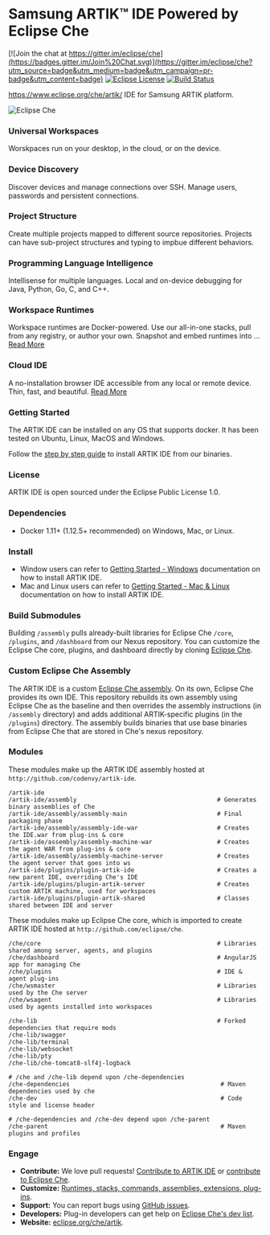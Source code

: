 # Samsung ARTIK&trade; IDE Powered by Eclipse Che
[![Join the chat at https://gitter.im/eclipse/che](https://badges.gitter.im/Join%20Chat.svg)](https://gitter.im/eclipse/che?utm_source=badge&utm_medium=badge&utm_campaign=pr-badge&utm_content=badge)
[![Eclipse License](http://img.shields.io/badge/license-Eclipse-brightgreen.svg)](https://github.com/codenvy/che/blob/master/LICENSE)
[![Build Status](http://ci.codenvy-dev.com/jenkins/buildStatus/icon?job=che-ci-master)](http://ci.codenvy-dev.com/jenkins/job/che-ci-master)

https://www.eclipse.org/che/artik/  IDE for Samsung ARTIK platform. 

![Eclipse Che](https://www.eclipse.org/che/images/artik/hero-home-artik.png "Eclipse Che")

### Universal Workspaces
Worskpaces run on your desktop, in the cloud, or on the device.

### Device Discovery
Discover devices and manage connections over SSH. Manage users, passwords and persistent connections.

### Project Structure
Create multiple projects mapped to different source repositories. Projects can have sub-project structures and typing to impbue different behaviors.

### Programming Language Intelligence
Intellisense for multiple languages. Local and on-device debugging for Java, Python, Go, C, and C++.

### Workspace Runtimes
Workspace runtimes are Docker-powered. Use our all-in-one stacks, pull from any registry, or author your own. Snapshot and embed runtimes into ... [Read More](https://www.eclipse.org/che/features/#docker-powered)

### Cloud IDE
A no-installation browser IDE accessible from any local or remote device. Thin, fast, and beautiful. [Read More](https://www.eclipse.org/che/features/#cloud-ide)

### Getting Started
The ARTIK IDE can be installed on any OS that supports docker. It has been tested on Ubuntu, Linux, MacOS and Windows. 

Follow the [step by step guide](https://eclipse.org/che/docs/artik/start-windows/index.html) to install ARTIK IDE from our binaries.

### License
ARTIK IDE is open sourced under the Eclipse Public License 1.0.

### Dependencies
* Docker 1.11+ (1.12.5+ recommended) on Windows, Mac, or Linux.

### Install  
* Window users can refer to [Getting Started - Windows](https://eclipse.org/che/docs/artik/start-windows/index.html) documentation on how to install ARTIK IDE.
* Mac and Linux users can refer to [Getting Started - Mac & Linux](https://eclipse.org/che/docs/artik/start-mac/index.html) documentation on how to install ARTIK IDE.

### Build Submodules
Building `/assembly` pulls already-built libraries for Eclipse Che `/core`, `/plugins`, and `/dashboard` from our Nexus repository. You can customize the Eclipse Che core, plugins, and dashboard directly by cloning [Eclipse Che](http://github.com/eclipse/che).

### Custom Eclipse Che Assembly
The ARTIK IDE is a custom [Eclipse Che assembly](https://eclipse.org/che/docs/plugins/assemblies/index.html). On its own, Eclipse Che provides its own IDE. This repository rebuilds its own assembly using Eclipse Che as the baseline and then overrides the assembly instructions (in `/assembly` directory) and adds additional ARTIK-specific plugins (in the `/plugins`) directory. The assembly builds binaries that use base binaries from Eclipse Che that are stored in Che's nexus repository.

### Modules
These modules make up the ARTIK IDE assembly hosted at `http://github.com/codenvy/artik-ide`.
```
/artik-ide
/artik-ide/assembly                                       # Generates binary assemblies of Che
/artik-ide/assembly/assembly-main                         # Final packaging phase
/artik-ide/assembly/assembly-ide-war                      # Creates the IDE.war from plug-ins & core
/artik-ide/assembly/assembly-machine-war                  # Creates the agent WAR from plug-ins & core
/artik-ide/assembly/assembly-machine-server               # Creates the agent server that goes into ws
/artik-ide/plugins/plugin-artik-ide                       # Creates a new parent IDE, overriding Che's IDE
/artik-ide/plugins/plugin-artik-server                    # Creates custom ARTIK machine, used for workspaces
/artik-ide/plugins/plugin-artik-shared                    # Classes shared between IDE and server
```

These modules make up Eclipse Che core, which is imported to create ARTIK IDE hosted at `http://github.com/eclipse/che`.
```
/che/core                                                 # Libraries shared among server, agents, and plugins
/che/dashboard                                            # AngularJS app for managing Che
/che/plugins                                              # IDE & agent plug-ins
/che/wsmaster                                             # Libraries used by the Che server
/che/wsagent                                              # Libraries used by agents installed into workspaces

/che-lib                                                  # Forked dependencies that require mods
/che-lib/swagger
/che-lib/terminal
/che-lib/websocket
/che-lib/pty
/che-lib/che-tomcat8-slf4j-logback

# /che and /che-lib depend upon /che-dependencies
/che-dependencies                                          # Maven dependencies used by che
/che-dev                                                   # Code style and license header

# /che-dependencies and /che-dev depend upon /che-parent
/che-parent                                                # Maven plugins and profiles
```

### Engage
* **Contribute:** We love pull requests! [Contribute to ARTIK IDE](https://github.com/codenvy/artik-ide/blob/master/CONTRIBUTING.md) or [contribute to Eclipse Che](https://github.com/eclipse/che/blob/master/CONTRIBUTING.md).
* **Customize:** [Runtimes, stacks, commands, assemblies, extensions, plug-ins](https://github.com/eclipse/che/blob/master/CUSTOMIZING.md).
* **Support:** You can report bugs using [GitHub issues](https://github.com/eclipse/che/issues).
* **Developers:** Plug-in developers can get help on [Eclipse Che's dev list](mailto:che-dev@eclipse.org). 
* **Website:** [eclipse.org/che/artik](https://eclipse.org/che/artik).
